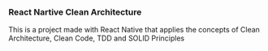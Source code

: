 ### React Nartive Clean Architecture

This is a project made with React Native that applies the concepts of Clean Architecture, Clean Code, TDD and SOLID Principles